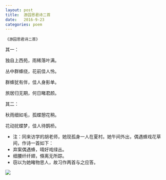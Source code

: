 ```yaml
---
layout: post
title:  游园思君诗二首
date:   2016-9-23
categories: poem
---
```

`《游园思君诗二首》`

其一：

独自上西苑，雨稀落叶满。

丛中群蜂绕，花前佳人怜。

群蜂犹有伴，佳人身影单。

旅居归无期，何日睹君颜。


其二：

秋雨细如毛，孤蝶憩花稍。

花动扰蝶梦，佳人待鹊桥。

<!--more-->

- 注：同来访学的胡老师，她现孤身一人在夏村。她午间外出，偶遇蜂戏花草间，作诗一首如下：
- 弃案偶遇蜂，晴好戏绿丛。
- 细腰纤纤翅，倏离无所踪。
- 窃以为她睹物思人，故习作两首与之应答。

![]({{site.url}}/Images/28.png)
